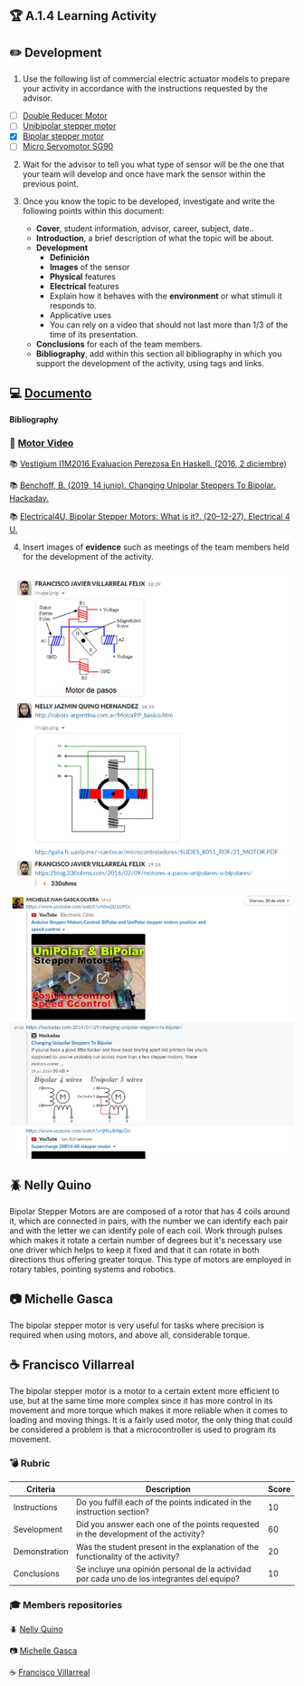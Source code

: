 ## :trophy: A.1.4 Learning Activity

## :pencil2: Development

1. Use the following list of commercial electric actuator models to prepare your activity in accordance with the instructions requested by the advisor.

- [ ] [Double Reducer Motor](https://articulo.mercadolibre.com.mx/MLM-651722486-motor-reductor-de-doble-eje-recto-3-vcc-mot-120-_JM?quantity=1#position=3&type=item&tracking_id=36396cb4-7b75-41a3-97e3-a0c6af6709c3)
- [ ] [Unibipolar stepper motor](https://articulo.mercadolibre.com.mx/MLM-587352935-motor-a-pasos-pm55l-048-unipolar-75-por-paso-con-cables-_JM?quantity=1#position=3&type=item&tracking_id=1a7ba1b9-b483-4d15-889f-2b970c4779c2)
- [x] [Bipolar stepper motor](https://articulo.mercadolibre.com.mx/MLM-783827003-motores-a-pasos-nema-23-bipolar-13kg-minebea-japones-arduino-_JM?quantity=1#position=2&type=item&tracking_id=f05c36d1-e3e0-4d19-b76e-8bbd132124fd)
- [ ] [Micro Servomotor SG90](https://articulo.mercadolibre.com.mx/MLM-618694358-micro-servomotor-sg90-robotica-arduino-16-kg-servo-motor-_JM?quantity=1&variation=23651072471#position=1&type=item&tracking_id=4b156b79-3721-4fc1-9ef0-4f378d92e1ef)

2. Wait for the advisor to tell you what type of sensor will be the one that your team will develop and once have mark the sensor within the previous point.

3. Once you know the topic to be developed, investigate and write the following points within this document:

   - **Cover**, student information, advisor, career, subject, date..
   - **Introduction**, a brief description of what the topic will be about.
   - **Development**
     - **Definición**
     - **Images** of the sensor
     - **Physical** features
     - **Electrical** features
     - Explain how it behaves with the **environment** or what stimuli it responds to.
     - Applicative uses
     - You can rely on a video that should not last more than 1/3 of the time of its presentation.
    - **Conclusions** for each of the team members.
    - **Bibliography**, add within this section all bibliography in which you support the development of the activity, using tags and links.

## :computer: <a href="https://github.com/FranciscoVF/Sistemas-Programables/blob/main/pdf/Motor_Bipolar.pdf" target="_blank">Documento</a>

**Bibliography**
### :movie_camera: [Motor Video](https://www.youtube.com/watch?v=iSwZD1lcPDc)
:books: [Vestigium I1M2016 Evaluacion Perezosa En Haskell. (2016, 2 diciembre)](https://blog.330ohms.com/2016/02/09/motores-a-pasos-unipolares-o-bipolares/)

:books: [Benchoff, B. (2019, 14 junio). Changing Unipolar Steppers To Bipolar. Hackaday. ](https://hackaday.com/2014/07/29/changing-unipolar-steppers-to-bipolar/)

:books: [Electrical4U, Bipolar Stepper Motors: What is it?. (20–12-27). Electrical 4 U.](https://www.electrical4u.com/bipolar-stepper-motor/)

4. Insert images of **evidence** such as meetings of the team members held for the development of the activity.

<p align="center">
    <img alt="Circuito1" src="./img/A.2.1_Motores1.png" >
</p>
<p align="center">
    <img alt="Circuito1" src="./img/A.2.1_Motores2.png" >
</p>


## :beetle: Nelly Quino
<p>Bipolar Stepper Motors are are composed of a rotor that has 4 coils around it, which are connected in pairs, with the number we can identify each pair and with the letter we can identify pole of each coil. Work through pulses which makes it rotate a certain number of degrees but it's necessary use one driver which helps to keep it fixed and that it can rotate in both directions thus offering greater torque. This type of motors are employed in rotary tables, pointing systems and robotics.</p>

## :camera: Michelle Gasca
<p>The bipolar stepper motor is very useful for tasks where precision is required when using motors, and above all, considerable torque.
</p>

## :coffee: Francisco Villarreal 
<p>The bipolar stepper motor is a motor to a certain extent more efficient to use, but at the same time more complex since it has more control in its movement and more torque which makes it more reliable when it comes to loading and moving things. It is a fairly used motor, the only thing that could be considered a problem is that a microcontroller is used to program its movement.</p>

### :bomb: Rubric

| Criteria| Description | Score |
| ------------- | -------------------------------------------------------------------------------------------- | ------- |
| Instructions | Do you fulfill each of the points indicated in the instruction section? | 10 |
| Sevelopment    | Did you answer each one of the points requested in the development of the activity?   | 60      |
|Demonstration|Was the student present in the explanation of the functionality of the activity?|20| 
|Conclusions|Se incluye una opinión personal de la actividad por cada uno de los integrantes del equipo?|10|

### :mortar_board: Members repositories
:beetle: [Nelly Quino](https://github.com/NellyQuino/SistemasProgramables)

:camera: [Michelle Gasca](https://github.com/C3XDN/Sistemas-programables)

:coffee: [Francisco Villarreal](https://github.com/FranciscoVF/Sistemas-Programables/)